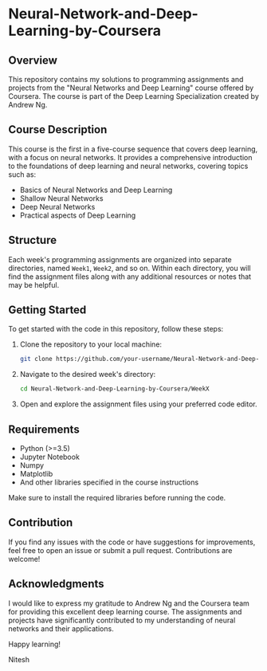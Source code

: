 # Neural-Network-and-Deep-Learning-by-Coursera

## Overview

This repository contains my solutions to programming assignments and projects from the "Neural Networks and Deep Learning" course offered by Coursera. The course is part of the Deep Learning Specialization created by Andrew Ng.

## Course Description

This course is the first in a five-course sequence that covers deep learning, with a focus on neural networks. It provides a comprehensive introduction to the foundations of deep learning and neural networks, covering topics such as:

- Basics of Neural Networks and Deep Learning
- Shallow Neural Networks
- Deep Neural Networks
- Practical aspects of Deep Learning

## Structure

Each week's programming assignments are organized into separate directories, named `Week1`, `Week2`, and so on. Within each directory, you will find the assignment files along with any additional resources or notes that may be helpful.

## Getting Started

To get started with the code in this repository, follow these steps:

1. Clone the repository to your local machine:

   ```bash
   git clone https://github.com/your-username/Neural-Network-and-Deep-Learning-by-Coursera.git
   ```

2. Navigate to the desired week's directory:

   ```bash
   cd Neural-Network-and-Deep-Learning-by-Coursera/WeekX
   ```

3. Open and explore the assignment files using your preferred code editor.

## Requirements

- Python (>=3.5)
- Jupyter Notebook
- Numpy
- Matplotlib
- And other libraries specified in the course instructions

Make sure to install the required libraries before running the code.

## Contribution

If you find any issues with the code or have suggestions for improvements, feel free to open an issue or submit a pull request. Contributions are welcome!

## Acknowledgments

I would like to express my gratitude to Andrew Ng and the Coursera team for providing this excellent deep learning course. The assignments and projects have significantly contributed to my understanding of neural networks and their applications.

Happy learning!

Nitesh

